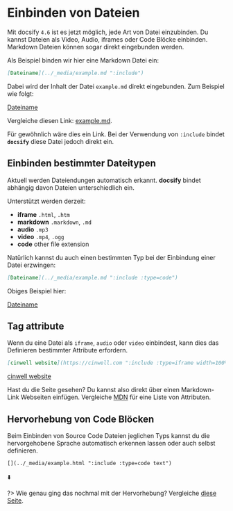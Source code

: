 # Einbinden von Dateien

Mit docsify `4.6` ist es jetzt möglich, jede Art von Datei einzubinden.
Du kannst Dateien als Video, Audio, iframes oder Code Blöcke einbinden. Markdown Dateien können sogar direkt eingebunden werden.

Als Beispiel binden wir hier eine Markdown Datei ein:

```markdown
[Dateiname](../_media/example.md ":include")
```

Dabei wird der Inhalt der Datei `example.md` direkt eingebunden. Zum Beispiel wie folgt:

[Dateiname](../_media/example.md ":include")

Vergleiche diesen Link: [example.md](../_media/example.md ":ignore").

Für gewöhnlich wäre dies ein Link. Bei der Verwendung von `:include` bindet **`docsify`** diese Datei jedoch direkt ein.

## Einbinden bestimmter Dateitypen

Aktuell werden Dateiendungen automatisch erkannt. **docsify** bindet abhängig davon Dateien unterschiedlich ein.

Unterstützt werden derzeit:

- **iframe** `.html`, `.htm`
- **markdown** `.markdown`, `.md`
- **audio** `.mp3`
- **video** `.mp4`, `.ogg`
- **code** other file extension

Natürlich kannst du auch einen bestimmten Typ bei der Einbindung einer Datei erzwingen:

```markdown
[Dateiname](../_media/example.md ":include :type=code")
```

Obiges Beispiel hier:

[Dateiname](../_media/example.md ":include :type=code")

## Tag attribute

Wenn du eine Datei als `iframe`, `audio` oder `video` einbindest, kann dies das Definieren bestimmter Attribute erfordern.

```markdown
[cinwell website](https://cinwell.com ":include :type=iframe width=100% height=400px")
```

[cinwell website](https://cinwell.com ":include :type=iframe width=100% height=400px")

Hast du die Seite gesehen? Du kannst also direkt über einen Markdown-Link Webseiten einfügen. Vergleiche [MDN](https://developer.mozilla.org/en-US/docs/Web/HTML/Element/iframe) für eine Liste von Attributen.

## Hervorhebung von Code Blöcken

Beim Einbinden von Source Code Dateien jeglichen Typs kannst du die hervorgehobene Sprache automatisch erkennen lassen oder auch selbst definieren.

```markdown
[](../_media/example.html ":include :type=code text")
```

⬇️

[](../_media/example.html ":include :type=code text")

?> Wie genau ging das nochmal mit der Hervorhebung? Vergleiche [diese Seite](language-highlight.md).
